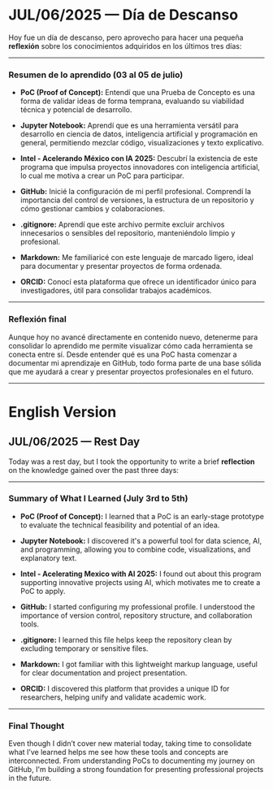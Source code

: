 # JUL/06/2025 — Día de Descanso 

Hoy fue un día de descanso, pero aprovecho para hacer una pequeña **reflexión** sobre los conocimientos adquiridos en los últimos tres días:

---

### Resumen de lo aprendido (03 al 05 de julio)

- **PoC (Proof of Concept):** Entendí que una Prueba de Concepto es una forma de validar ideas de forma temprana, evaluando su viabilidad técnica y potencial de desarrollo.
  
- **Jupyter Notebook:** Aprendí que es una herramienta versátil para desarrollo en ciencia de datos, inteligencia artificial y programación en general, permitiendo mezclar código, visualizaciones y texto explicativo.

- **Intel - Acelerando México con IA 2025:** Descubrí la existencia de este programa que impulsa proyectos innovadores con inteligencia artificial, lo cual me motiva a crear un PoC para participar.

- **GitHub:** Inicié la configuración de mi perfil profesional. Comprendí la importancia del control de versiones, la estructura de un repositorio y cómo gestionar cambios y colaboraciones.

- **.gitignore:** Aprendí que este archivo permite excluir archivos innecesarios o sensibles del repositorio, manteniéndolo limpio y profesional.

- **Markdown:** Me familiaricé con este lenguaje de marcado ligero, ideal para documentar y presentar proyectos de forma ordenada.

- **ORCID:** Conocí esta plataforma que ofrece un identificador único para investigadores, útil para consolidar trabajos académicos.

---

### Reflexión final

Aunque hoy no avancé directamente en contenido nuevo, detenerme para consolidar lo aprendido me permite visualizar cómo cada herramienta se conecta entre sí. Desde entender qué es una PoC hasta comenzar a documentar mi aprendizaje en GitHub, todo forma parte de una base sólida que me ayudará a crear y presentar proyectos profesionales en el futuro.

---

# English Version

## JUL/06/2025 — Rest Day 

Today was a rest day, but I took the opportunity to write a brief **reflection** on the knowledge gained over the past three days:

---

### Summary of What I Learned (July 3rd to 5th)

- **PoC (Proof of Concept):** I learned that a PoC is an early-stage prototype to evaluate the technical feasibility and potential of an idea.

- **Jupyter Notebook:** I discovered it's a powerful tool for data science, AI, and programming, allowing you to combine code, visualizations, and explanatory text.

- **Intel - Acelerating Mexico with AI 2025:** I found out about this program supporting innovative projects using AI, which motivates me to create a PoC to apply.

- **GitHub:** I started configuring my professional profile. I understood the importance of version control, repository structure, and collaboration tools.

- **.gitignore:** I learned this file helps keep the repository clean by excluding temporary or sensitive files.

- **Markdown:** I got familiar with this lightweight markup language, useful for clear documentation and project presentation.

- **ORCID:** I discovered this platform that provides a unique ID for researchers, helping unify and validate academic work.

---

### Final Thought

Even though I didn’t cover new material today, taking time to consolidate what I’ve learned helps me see how these tools and concepts are interconnected. From understanding PoCs to documenting my journey on GitHub, I'm building a strong foundation for presenting professional projects in the future.
